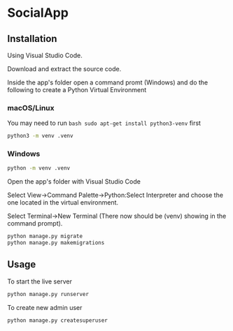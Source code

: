 # SocialApp

## Installation

Using Visual Studio Code.

Download and extract the source code.

Inside the app's folder open a command promt (Windows) and do the following to create a Python Virtual Environment

### macOS/Linux
You may need to run ```bash sudo apt-get install python3-venv``` first

```bash
python3 -m venv .venv
```
### Windows
```bash
python -m venv .venv
```
Open the app's folder with Visual Studio Code

Select View->Command Palette->Python:Select Interpreter and choose the one located in the virtual environment.

Select Terminal->New Terminal (There now should be (venv) showing in the command prompt).

```python 
python manage.py migrate 
python manage.py makemigrations
```

## Usage
To start the live server
```python 
python manage.py runserver
```
To create new admin user
```python 
python manage.py createsuperuser
```
